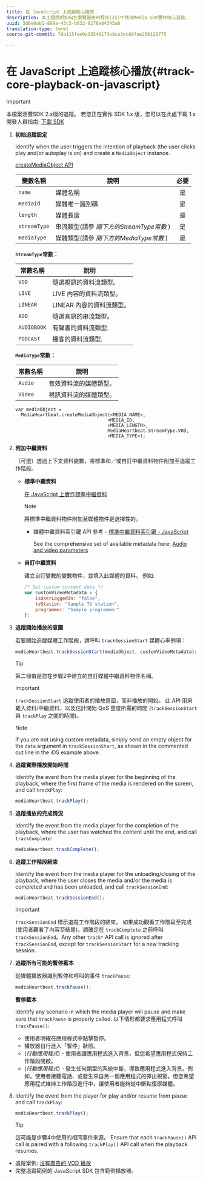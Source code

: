 ```yaml
---
title: 在 JavaScript 上追蹤核心播放
description: 本主題說明如何在瀏覽器應用程式(JS)中使用Media SDK實作核心追蹤。
uuid: 3d6e0ab1-899a-43c3-b632-8276e84345ab
translation-type: tm+mt
source-git-commit: 7da115fae0a05548173e8ca3ec68fae250128775

---
```



# 在 JavaScript 上追蹤核心播放{#track-core-playback-on-javascript}

>[!IMPORTANT]
>本檔案涵蓋SDK 2.x版的追蹤。 若您正在實作 SDK 1.x 版，您可以在此處下載 1.x 開發人員指南: [下載 SDK](/help/sdk-implement/download-sdks.md)

1. **初始追蹤設定**

   Identify when the user triggers the intention of playback (the user clicks play and/or autoplay is on) and create a `MediaObject` instance.

   [createMediaObject API](https://adobe-marketing-cloud.github.io/media-sdks/reference/javascript/MediaHeartbeat.html#.createMediaObject)

   | 變數名稱 | 說明 | 必要 |
   | --- | --- | :---: |
   | `name` | 媒體名稱 | 是 |
   | `mediaid` | 媒體唯一識別碼 | 是 |
   | `length` | 媒體長度 | 是 |
   | `streamType` | 串流類型(請參 _閱下方的StreamType常數_ ) | 是 |
   | `mediaType` | 媒體類型(請參 _閱下方的MediaType常數_ ) | 是 |

   **`StreamType`常數：**

   | 常數名稱 | 說明   |
   |---|---|
   | `VOD` | 隨選視訊的資料流類型。 |
   | `LIVE` | LIVE 內容的資料流類型。 |
   | `LINEAR` | LINEAR 內容的資料流類型。 |
   | `AOD` | 隨選音訊的串流類型。 |
   | `AUDIOBOOK` | 有聲書的資料流類型. |
   | `PODCAST` | 播客的資料流類型. |

   **`MediaType`常數：**

   | 常數名稱 | 說明 |
   |---|---|
   | `Audio` | 音效資料流的媒體類型。 |
   | `Video` | 視訊資料流的媒體類型。 |

   ```
   var mediaObject =  
     MediaHeartbeat.createMediaObject(<MEDIA_NAME>,  
                                     <MEDIA_ID,  
                                     <MEDIA_LENGTH>, 
                                     MediaHeartbeat.StreamType.VOD,
                                     <MEDIA_TYPE>);
   ```

1. **附加中繼資料**

   （可選）透過上下文資料變數，將標準和／或自訂中繼資料物件附加至追蹤工作階段。

   * **標準中繼資料**

      [在 JavaScript 上實作標準中繼資料](/help/sdk-implement/track-av-playback/impl-std-metadata/impl-std-metadata-js.md)

      >[!NOTE]
      >
      >將標準中繼資料物件附加至媒體物件是選擇性的。

      * 媒體中繼資料索引鍵 API 參考 - [標準中繼資料索引鍵 - JavaScript](https://adobe-marketing-cloud.github.io/media-sdks/reference/javascript)

         See the comprehensive set of available metadata here: [Audio and video parameters](/help/metrics-and-metadata/audio-video-parameters.md)
   * **自訂中繼資料**

      建立自訂變數的變數物件，並填入此媒體的資料。 例如:

      ```js
      /* Set custom context data */ 
      var customVideoMetadata = { 
          isUserLoggedIn: "false", 
          tvStation: "Sample TV station", 
          programmer: "Sample programmer" 
      };
      ```


1. **追蹤開始播放的意圖**

   若要開始追蹤媒體工作階段，請呼叫 `trackSessionStart` 媒體心率例項：

   ```js
   mediaHeartbeat.trackSessionStart(mediaObject, customVideoMetadata);
   ```

   >[!TIP]
   >
   >第二個值是您在步驟2中建立的自訂媒體中繼資料物件名稱。

   >[!IMPORTANT]
   >
   >`trackSessionStart` 追蹤使用者的播放意圖，而非播放的開始。 此 API 用來載入資料/中繼資料，以及估計開始 QoS 量度所需的時間 (`trackSessionStart` 與 `trackPlay` 之間的時間)。

   >[!NOTE]
   >
   >If you are not using custom metadata, simply send an empty object for the `data` argument in `trackSessionStart`, as shown in the commented out line in the iOS example above.

1. **追蹤實際播放開始時間**

   Identify the event from the media player for the beginning of the playback, where the first frame of the media is rendered on the screen, and call `trackPlay`:

   ```js
   mediaHeartbeat.trackPlay();
   ```

1. **追蹤播放的完成情況**

   Identify the event from the media player for the completion of the playback, where the user has watched the content until the end, and call `trackComplete`:

   ```js
   mediaHeartbeat.trackComplete();
   ```

1. **追蹤工作階段結束**

   Identify the event from the media player for the unloading/closing of the playback, where the user closes the media and/or the media is completed and has been unloaded, and call `trackSessionEnd`:

   ```js
   mediaHeartbeat.trackSessionEnd();
   ```

   >[!IMPORTANT]
   >
   >`trackSessionEnd` 標示追蹤工作階段的結束。 如果成功觀看工作階段至完成 (使用者觀看了內容至結尾)，請確定在 `trackComplete` 之前呼叫 `trackSessionEnd`。Any other `track*` API call is ignored after `trackSessionEnd`, except for `trackSessionStart` for a new tracking session.

1. **追蹤所有可能的暫停藍本**

   從媒體播放器識別暫停和呼叫的事件 `trackPause`:

   ```js
   mediaHeartbeat.trackPause();
   ```

   **暫停藍本**

   Identify any scenario in which the media player will pause and make sure that `trackPause` is properly called. 以下情形都要求應用程式呼叫 `trackPause()`:

   * 使用者明確在應用程式中點擊暫停。
   * 播放器自行進入「暫停」狀態。
   * (*行動應用程式*) - 使用者讓應用程式進入背景，但您希望應用程式保持工作階段開啟。
   * (*行動應用程式*) - 發生任何類型的系統中斷，導致應用程式進入背景。例如，使用者接聽電話、或發生來自另一個應用程式的彈出視窗，但您希望應用程式維持工作階段進行中，讓使用者能夠從中斷點復原媒體。

1. Identify the event from the player for play and/or resume from pause and call `trackPlay`:

   ```js
   mediaHeartbeat.trackPlay();
   ```

   >[!TIP]
   >
   >這可能是步驟4中使用的相同事件來源。 Ensure that each `trackPause()` API call is paired with a following `trackPlay()` API call when the playback resumes.

* 追蹤案例: [沒有廣告的 VOD 播放](/help/sdk-implement/tracking-scenarios/vod-no-intrs-details.md)
* 完整追蹤範例的 JavaScript SDK 包含範例播放器。

